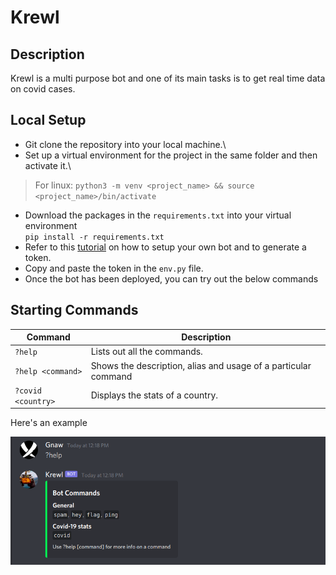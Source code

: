 # Krewl
## Description
Krewl is a multi purpose bot and one of its main tasks is to get real time data on covid cases.

## Local Setup
- Git clone the repository into your local machine.\
- Set up a virtual environment for the project in the same folder and then activate it.\
> For linux:
`python3 -m venv <project_name> && source <project_name>/bin/activate`
- Download the packages in the `requirements.txt` into your virtual environment\
`pip install -r requirements.txt`
- Refer to this [tutorial](https://www.writebots.com/discord-bot-token/) on how to setup your own bot and to generate a token.
- Copy and paste the token in the `env.py` file.
- Once the bot has been deployed, you can try out the below commands

## Starting Commands

| Command | Description
|---------|----------|
| `?help` | Lists out all the commands. 
| `?help <command>` | Shows the description, alias and usage of a particular command |
| `?covid <country>` | Displays the stats of a country. |

Here's an example

<img src="storage/help.png">